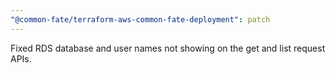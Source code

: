 ```yaml
---
"@common-fate/terraform-aws-common-fate-deployment": patch
---
```


Fixed RDS database and user names not showing on the get and list request APIs.
